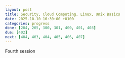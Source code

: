 ```yaml
---
layout: post
title: Security, Cloud Computing, Linux, Unix Basics
date: 2025-10-10 16:30:00 +0100
categories: progress
done: [204, 205, 300, 301, 400, 401, 403]
due: [402]
next: [404, 403, 404, 405, 406, 407]
---
```


Fourth session
